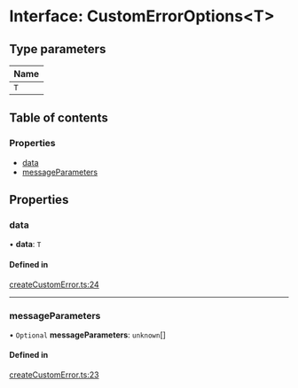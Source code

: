 # Interface: CustomErrorOptions<T\>

## Type parameters

| Name |
| :--- |
| `T`  |

## Table of contents

### Properties

- [data](CustomErrorOptions.md#data)
- [messageParameters](CustomErrorOptions.md#messageparameters)

## Properties

### data

• **data**: `T`

#### Defined in

[createCustomError.ts:24](https://github.com/jakubmazanec/js-tools/blob/6cd8f78/packages/error/src/createCustomError.ts#L24)

---

### messageParameters

• `Optional` **messageParameters**: `unknown`[]

#### Defined in

[createCustomError.ts:23](https://github.com/jakubmazanec/js-tools/blob/6cd8f78/packages/error/src/createCustomError.ts#L23)
